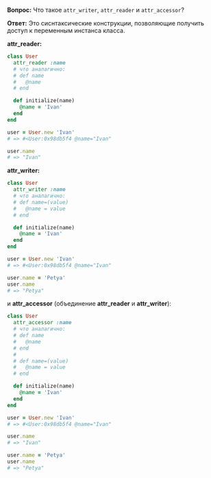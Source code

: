 **Вопрос:** Что такое `attr_writer`, `attr_reader` и `attr_accessor`?

**Ответ:** Это сиснтаксические конструкции, позволяющие получить доступ к переменным инстанса класса.

**attr_reader:**
```ruby
class User
  attr_reader :name
  # что аналагично:
  # def name
  #   @name
  # end

  def initialize(name)
    @name = 'Ivan'
  end
end

user = User.new 'Ivan'
# => #<User:0x98db5f4 @name="Ivan"

user.name
# => "Ivan"
```

**attr_writer:**
```ruby
class User
  attr_writer :name
  # что аналагично:
  # def name=(value)
  #   @name = value
  # end

  def initialize(name)
    @name = 'Ivan'
  end
end

user = User.new 'Ivan'
# => #<User:0x98db5f4 @name="Ivan"

user.name = 'Petya'
user.name
# => "Petya"
```

и **attr_accessor** (объединение **attr_reader** и **attr_writer**):

```ruby
class User
  attr_accessor :name
  # что аналагично:
  # def name
  #   @name
  # end
  #
  # def name=(value)
  #   @name = value
  # end

  def initialize(name)
    @name = 'Ivan'
  end
end

user = User.new 'Ivan'
# => #<User:0x98db5f4 @name="Ivan"

user.name
# => "Ivan"

user.name = 'Petya'
user.name
# => "Petya"
```
